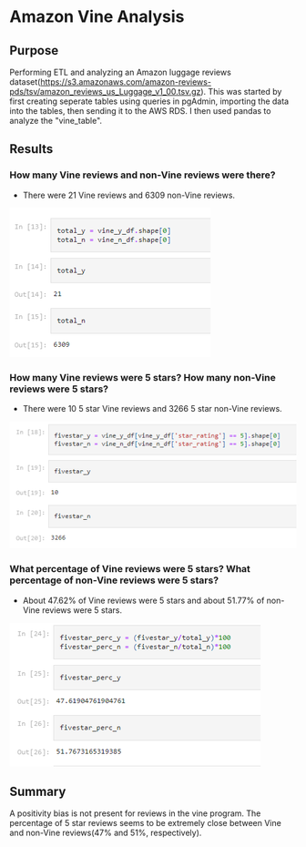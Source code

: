 # Amazon Vine Analysis

## Purpose
Performing ETL and analyzing an Amazon luggage reviews dataset(https://s3.amazonaws.com/amazon-reviews-pds/tsv/amazon_reviews_us_Luggage_v1_00.tsv.gz).
This was started by first creating seperate tables using queries in pgAdmin, importing the data into the tables, then sending it to the AWS RDS. I then used pandas to analyze the "vine_table".

## Results

### How many Vine reviews and non-Vine reviews were there?
* There were 21 Vine reviews and 6309 non-Vine reviews.

![](resources/total.png)


### How many Vine reviews were 5 stars? How many non-Vine reviews were 5 stars?
* There were 10 5 star Vine reviews and 3266 5 star non-Vine reviews.

![](resources/fivestar.png)


### What percentage of Vine reviews were 5 stars? What percentage of non-Vine reviews were 5 stars?
* About 47.62% of Vine reviews were 5 stars and about 51.77% of non-Vine reviews were 5 stars.

![](resources/fivestarpercent.png)


## Summary
A positivity bias is not present for reviews in the vine program. The percentage of 5 star reviews seems to be extremely close between Vine and non-Vine reviews(47% and 51%, respectively).
